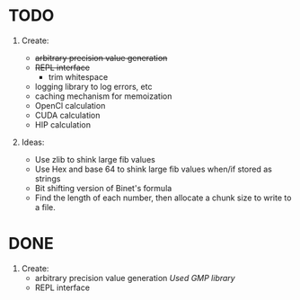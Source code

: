 # TODO

1. Create:
    * ~~arbitrary precision value generation~~
    * ~~REPL interface~~
      - trim whitespace
    * logging library to log errors, etc
    * caching mechanism for memoization
    * OpenCl calculation
    * CUDA calculation
    * HIP calculation

2.  Ideas:
    * Use zlib to shink large fib values
    * Use Hex and base 64 to shink large fib values when/if stored as strings
    * Bit shifting version of Binet's formula
    * Find the length of each number, then allocate a chunk size to write to a file.

# DONE

1. Create:
    * arbitrary precision value generation
        _Used GMP library_
    * REPL interface